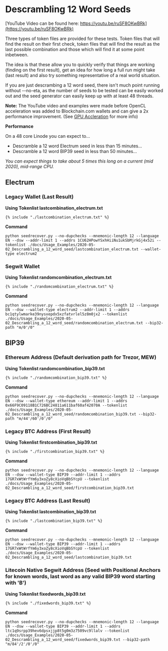 # Descrambling 12 Word Seeds
[YouTube Video can be found here: https://youtu.be/ruSF8OKwBRk](https://youtu.be/ruSF8OKwBRk)

Three types of token files are provided for these tests. Token files that will find the result on their first check, token files that will find the result as the last possible combination and those which will find it at some point inbetween.

The idea is that these allow you to quickly verify that things are working (finding on the first result), get an idea for how long a full run might take (last result) and also try something representative of a real world situation. 

If you are just descrambing a 12 word seed, there isn't much point running without --no-eta, as the number of seeds to be tested can be easily worked out and the seed generator can easily keep up with at least 48 threads.

**Note:** The YouTube video and examples were made before OpenCL acceleration was added to Blockchain.com wallets and can give a 2x performance improvement. (See [GPU Accleration](../../GPU_Acceleration.md) for more info) 

**Performance**

On a 48 core Linode you can expect to...
* Descramble a 12 word Electrum seed in less than 15 minutes…
* Descramble a 12 word BIP39 seed in less than 50 minutes…

_You can expect things to take about 5 times this long on a current (mid 2020), mid-range CPU._

## Electrum
### Legacy Wallet (Last Result)
**Using Tokenlist lastcombination_electrum.txt**
``` linenums="1"
{% include "./lastcombination_electrum.txt" %}
```

**Command**
```
python seedrecover.py --no-dupchecks --mnemonic-length 12 --language EN --dsw --addr-limit 1 --addrs 1CU62HPowYSxhHiiNu1ukSbMjrkGj4x52i --tokenlist ./docs/Usage_Examples/2020-05-02_Descrambling_a_12_word_seed/lastcombination_electrum.txt --wallet-type electrum2
```

### Segwit Wallet
**Using Tokenlist randomcombination_electrum.txt**
``` linenums="1"
{% include "./randomcombination_electrum.txt" %}
```

**Command**
```
python seedrecover.py --no-dupchecks --mnemonic-length 12 --language EN --dsw --wallet-type electrum2 --addr-limit 1 --addrs bc1qtylwmarke39nysxepdx5xzfatvrlel5z8m0jx2 --tokenlist ./docs/Usage_Examples/2020-05-02_Descrambling_a_12_word_seed/randomcombination_electrum.txt --bip32-path "m/0'/0"
```

## BIP39
### Ethereum Address (Default derivation path for Trezor, MEW)
**Using Tokenlist randomcombination_bip39.txt**
``` linenums="1"
{% include "./randomcombination_bip39.txt" %}
```

**Command**
```
python seedrecover.py --no-dupchecks --mnemonic-length 12 --language EN --dsw --wallet-type ethereum --addr-limit 1 --addrs 0x66F9C09118B1C726BC24811a611baf60af42070A --tokenlist ./docs/Usage_Examples/2020-05-02_Descrambling_a_12_word_seed/randomcombination_bip39.txt --bip32-path "m/44'/60'/0'/0"
```

### Legacy BTC Address (First Result)
**Using Tokenlist firstcombination_bip39.txt**
``` linenums="1"
{% include "./firstcombination_bip39.txt" %}
```

**Command**
```
python seedrecover.py --no-dupchecks --mnemonic-length 12 --language EN --dsw --wallet-type BIP39 --addr-limit 1 --addrs 17GR7xWtWrfYm6y3xoZy8cXioVqBbSYcpU --tokenlist ./docs/Usage_Examples/2020-05-02_Descrambling_a_12_word_seed/firstcombination_bip39.txt
```

### Legacy BTC Address (Last Result)
**Using Tokenlist lastcombination_bip39.txt**
``` linenums="1"
{% include "./lastcombination_bip39.txt" %}
```
**Command**
```
python seedrecover.py --no-dupchecks --mnemonic-length 12 --language EN --dsw --wallet-type BIP39 --addr-limit 1 --addrs 17GR7xWtWrfYm6y3xoZy8cXioVqBbSYcpU --tokenlist ./docs/Usage_Examples/2020-05-02_Descrambling_a_12_word_seed/lastcombination_bip39.txt
```

### Litecoin Native Segwit Address (Seed with Positional Anchors for known words, last word as any valid BIP39 word starting with 'B')
**Using Tokenlist fixedwords_bip39.txt**
``` linenums="1"
{% include "./fixedwords_bip39.txt" %}
```

**Command**
```
python seedrecover.py --no-dupchecks --mnemonic-length 12 --language EN --dsw --wallet-type BIP39 --addr-limit 1 --addrs ltc1q9srpp39hev6dpsxjjp8t5g0m3z7509vc9llalv --tokenlist ./docs/Usage_Examples/2020-05-02_Descrambling_a_12_word_seed/fixedwords_bip39.txt --bip32-path "m/84'/2'/0'/0"
```
